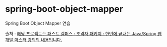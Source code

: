 # spring-boot-object-mapper
Spring Boot Object Mapper 연습

출처 : [해당 프로젝트는 패스트 캠퍼스 : 초격자 패키지 : 한번에 끝내는 Java/Spring 웹 개발 마스터 강의의 내용입니다. ](https://github.com/steve-developer/fastcampus-springboot-introduction)
